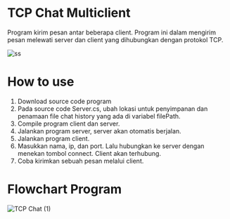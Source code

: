# TCP Chat Multiclient
 
Program kirim pesan antar beberapa client. Program ini dalam mengirim pesan melewati server dan client yang dihubungkan dengan protokol TCP.

![ss](https://user-images.githubusercontent.com/49566412/124784126-d43c0800-df6f-11eb-8720-1c05628eb7dd.png)


# How to use

1. Download source code program
2. Pada source code Server.cs, ubah lokasi untuk penyimpanan dan penamaan file chat history yang ada di variabel filePath.
3. Compile program client dan server.
4. Jalankan program server, server akan otomatis berjalan.
5. Jalankan program client.
6. Masukkan nama, ip, dan port. Lalu hubungkan ke server dengan menekan tombol connect. Client akan terhubung.
7. Coba kirimkan sebuah pesan melalui client.

# Flowchart Program

![TCP Chat (1)](https://user-images.githubusercontent.com/49566412/124859237-bb683c80-dfd9-11eb-8c11-fd4f89f8488e.png)

